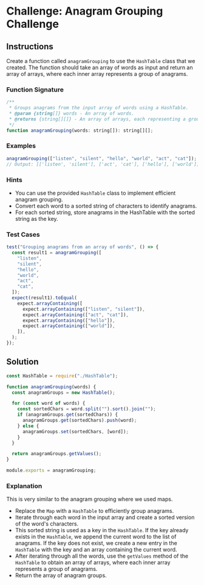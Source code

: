 # Challenge: Anagram Grouping Challenge

## Instructions

Create a function called `anagramGrouping` to use the `HashTable` class that we created. The function should take an array of words as input and return an array of arrays, where each inner array represents a group of anagrams.

### Function Signature

```js
/**
 * Groups anagrams from the input array of words using a HashTable.
 * @param {string[]} words - An array of words.
 * @returns {string[][]} - An array of arrays, each representing a group of anagrams.
 */
function anagramGrouping(words: string[]): string[][];
```

### Examples

```js
anagramGrouping(["listen", "silent", "hello", "world", "act", "cat"]);
// Output: [['listen', 'silent'], ['act', 'cat'], ['hello'], ['world']]
```

### Hints

- You can use the provided `HashTable` class to implement efficient anagram grouping.
- Convert each word to a sorted string of characters to identify anagrams.
- For each sorted string, store anagrams in the HashTable with the sorted string as the key.

### Test Cases

```js
test("Grouping anagrams from an array of words", () => {
  const result1 = anagramGrouping([
    "listen",
    "silent",
    "hello",
    "world",
    "act",
    "cat",
  ]);
  expect(result1).toEqual(
    expect.arrayContaining([
      expect.arrayContaining(["listen", "silent"]),
      expect.arrayContaining(["act", "cat"]),
      expect.arrayContaining(["hello"]),
      expect.arrayContaining(["world"]),
    ]),
  );
});
```

## Solution

```js
const HashTable = require("./HashTable");

function anagramGrouping(words) {
  const anagramGroups = new HashTable();

  for (const word of words) {
    const sortedChars = word.split("").sort().join("");
    if (anagramGroups.get(sortedChars)) {
      anagramGroups.get(sortedChars).push(word);
    } else {
      anagramGroups.set(sortedChars, [word]);
    }
  }

  return anagramGroups.getValues();
}

module.exports = anagramGrouping;
```

### Explanation

This is very similar to the anagram grouping where we used maps.

- Replace the `Map` with a `HashTable` to efficiently group anagrams.
- Iterate through each word in the input array and create a sorted version of the word's characters.
- This sorted string is used as a key in the `HashTable`. If the key already exists in the `HashTable`, we append the current word to the list of anagrams. If the key does not exist, we create a new entry in the `HashTable` with the key and an array containing the current word.
- After iterating through all the words, use the `getValues` method of the `HashTable` to obtain an array of arrays, where each inner array represents a group of anagrams.
- Return the array of anagram groups.
